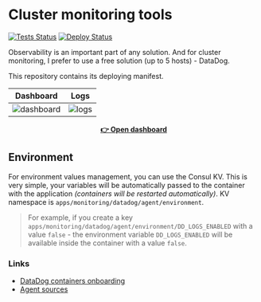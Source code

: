 # Cluster monitoring tools

[![Tests Status][badge_tests]][link_actions]
[![Deploy Status][badge_deploy]][link_deploy]

Observability is an important part of any solution. And for cluster monitoring, I prefer to use a free solution (up to 5 hosts) - DataDog.

This repository contains its deploying manifest.

| Dashboard                   | Logs              |
|-----------------------------|-------------------|
| ![dashboard][img-dashboard] | ![logs][img-logs] |

[img-dashboard]:https://user-images.githubusercontent.com/7326800/183681424-77d3184c-09b5-4e17-b719-28b105127e38.png
[img-logs]:https://user-images.githubusercontent.com/7326800/183681454-b699a9ac-3987-4e6f-9361-2fa282480cef.png

<div align="center">

[**👉 Open dashboard**](https://app.datadoghq.eu/)

</div>

## Environment

For environment values management, you can use the Consul KV. This is very simple, your variables will be automatically passed to the container with the application _(containers will be restarted automatically)_. KV namespace is `apps/monitoring/datadog/agent/environment`.

> For example, if you create a key `apps/monitoring/datadog/agent/environment/DD_LOGS_ENABLED` with a value `false` - the environment variable `DD_LOGS_ENABLED` will be available inside the container with a value `false`.

### Links

- [DataDog containers onboarding](https://app.datadoghq.com/logs/onboarding/container)
- [Agent sources](https://github.com/DataDog/datadog-agent)

[badge_tests]:https://img.shields.io/github/workflow/status/iddqd-uk/monitoring/tests/main?logo=github&logoColor=white&label=tests
[badge_deploy]:https://img.shields.io/github/workflow/status/iddqd-uk/monitoring/deploy/main?logo=github&logoColor=white&label=deploy
[link_actions]:https://github.com/iddqd-uk/monitoring/actions
[link_deploy]:https://github.com/iddqd-uk/monitoring/actions/workflows/deploy.yml
